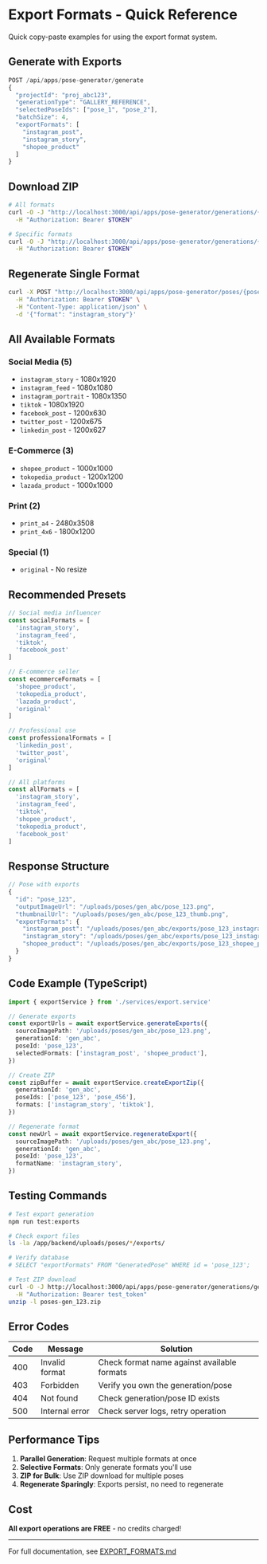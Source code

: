 # Export Formats - Quick Reference

Quick copy-paste examples for using the export format system.

## Generate with Exports

```typescript
POST /api/apps/pose-generator/generate
{
  "projectId": "proj_abc123",
  "generationType": "GALLERY_REFERENCE",
  "selectedPoseIds": ["pose_1", "pose_2"],
  "batchSize": 4,
  "exportFormats": [
    "instagram_post",
    "instagram_story",
    "shopee_product"
  ]
}
```

## Download ZIP

```bash
# All formats
curl -O -J "http://localhost:3000/api/apps/pose-generator/generations/{generationId}/export-zip" \
  -H "Authorization: Bearer $TOKEN"

# Specific formats
curl -O -J "http://localhost:3000/api/apps/pose-generator/generations/{generationId}/export-zip?formats=instagram_post,shopee_product" \
  -H "Authorization: Bearer $TOKEN"
```

## Regenerate Single Format

```bash
curl -X POST "http://localhost:3000/api/apps/pose-generator/poses/{poseId}/regenerate-export" \
  -H "Authorization: Bearer $TOKEN" \
  -H "Content-Type: application/json" \
  -d '{"format": "instagram_story"}'
```

## All Available Formats

### Social Media (5)
- `instagram_story` - 1080x1920
- `instagram_feed` - 1080x1080
- `instagram_portrait` - 1080x1350
- `tiktok` - 1080x1920
- `facebook_post` - 1200x630
- `twitter_post` - 1200x675
- `linkedin_post` - 1200x627

### E-Commerce (3)
- `shopee_product` - 1000x1000
- `tokopedia_product` - 1200x1200
- `lazada_product` - 1000x1000

### Print (2)
- `print_a4` - 2480x3508
- `print_4x6` - 1800x1200

### Special (1)
- `original` - No resize

## Recommended Presets

```javascript
// Social media influencer
const socialFormats = [
  'instagram_story',
  'instagram_feed',
  'tiktok',
  'facebook_post'
]

// E-commerce seller
const ecommerceFormats = [
  'shopee_product',
  'tokopedia_product',
  'lazada_product',
  'original'
]

// Professional use
const professionalFormats = [
  'linkedin_post',
  'twitter_post',
  'original'
]

// All platforms
const allFormats = [
  'instagram_story',
  'instagram_feed',
  'tiktok',
  'shopee_product',
  'tokopedia_product',
  'facebook_post'
]
```

## Response Structure

```typescript
// Pose with exports
{
  "id": "pose_123",
  "outputImageUrl": "/uploads/poses/gen_abc/pose_123.png",
  "thumbnailUrl": "/uploads/poses/gen_abc/pose_123_thumb.png",
  "exportFormats": {
    "instagram_post": "/uploads/poses/gen_abc/exports/pose_123_instagram_post.jpg",
    "instagram_story": "/uploads/poses/gen_abc/exports/pose_123_instagram_story.jpg",
    "shopee_product": "/uploads/poses/gen_abc/exports/pose_123_shopee_product.jpg"
  }
}
```

## Code Example (TypeScript)

```typescript
import { exportService } from './services/export.service'

// Generate exports
const exportUrls = await exportService.generateExports({
  sourceImagePath: '/uploads/poses/gen_abc/pose_123.png',
  generationId: 'gen_abc',
  poseId: 'pose_123',
  selectedFormats: ['instagram_post', 'shopee_product'],
})

// Create ZIP
const zipBuffer = await exportService.createExportZip({
  generationId: 'gen_abc',
  poseIds: ['pose_123', 'pose_456'],
  formats: ['instagram_story', 'tiktok'],
})

// Regenerate format
const newUrl = await exportService.regenerateExport({
  sourceImagePath: '/uploads/poses/gen_abc/pose_123.png',
  generationId: 'gen_abc',
  poseId: 'pose_123',
  formatName: 'instagram_story',
})
```

## Testing Commands

```bash
# Test export generation
npm run test:exports

# Check export files
ls -la /app/backend/uploads/poses/*/exports/

# Verify database
# SELECT "exportFormats" FROM "GeneratedPose" WHERE id = 'pose_123';

# Test ZIP download
curl -O -J http://localhost:3000/api/apps/pose-generator/generations/gen_123/export-zip \
  -H "Authorization: Bearer test_token"
unzip -l poses-gen_123.zip
```

## Error Codes

| Code | Message | Solution |
|------|---------|----------|
| 400  | Invalid format | Check format name against available formats |
| 403  | Forbidden | Verify you own the generation/pose |
| 404  | Not found | Check generation/pose ID exists |
| 500  | Internal error | Check server logs, retry operation |

## Performance Tips

1. **Parallel Generation**: Request multiple formats at once
2. **Selective Formats**: Only generate formats you'll use
3. **ZIP for Bulk**: Use ZIP download for multiple poses
4. **Regenerate Sparingly**: Exports persist, no need to regenerate

## Cost

**All export operations are FREE** - no credits charged!

---

For full documentation, see [EXPORT_FORMATS.md](./EXPORT_FORMATS.md)
